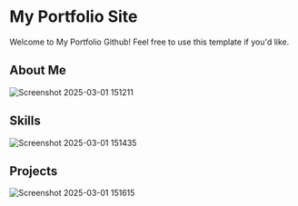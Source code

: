 # My Portfolio Site

Welcome to My Portfolio Github! Feel free to use this template if you'd like. 

## About Me

![Screenshot 2025-03-01 151211](https://github.com/user-attachments/assets/b0ad534e-dc7d-4e34-841b-d182ea3ec6f0)

## Skills

![Screenshot 2025-03-01 151435](https://github.com/user-attachments/assets/4cd1f579-cd95-43f8-b8a0-edfe66c0e9e1)

## Projects

![Screenshot 2025-03-01 151615](https://github.com/user-attachments/assets/cf1f1296-90cb-4d17-a4a9-1f13ac3715c5)


